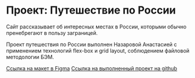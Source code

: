 # Проект: Путешествие по России

Сайт рассказывает об интересных местах в России, которыми обычно пренебрегают в пользу заграницей.  

Проект путешествия по России выполнен Назаровой Анастасией с применением технологий flex-box и grid layout, соблюдением файловой методологии БЭМ.

[Ссылка на макет в Figma](https://www.figma.com/file/5S2WSbEFL6awjVWJ0NWL8Q/Sprint-3_-Russia-_-desktop-mobile?node-id=28503%3A0)
[Ссылка на выполненный проект на github](https://happywrites.github.io/russian-travel/index.html)
